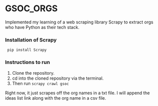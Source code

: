 # GSOC_ORGS

Implemented my learning of a web scraping library Scrapy to extract orgs who have Python as their tech stack.

### Installation of Scrapy

``` pip install Scrapy```

### Instructions to run

1. Clone the repository.
2. cd into the cloned repository via the terminal.
3. Then run ```scrapy crawl gsoc```

Right now, it just scrapes off the org names in a txt file. I will append the ideas list link along with the org name in a csv file.

